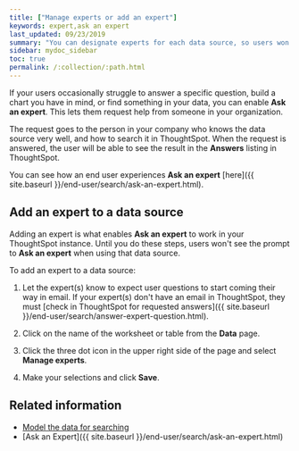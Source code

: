 ```yaml
---
title: ["Manage experts or add an expert"]
keywords: expert,ask an expert
last_updated: 09/23/2019
summary: "You can designate experts for each data source, so users won't get stuck if they need help."
sidebar: mydoc_sidebar
toc: true
permalink: /:collection/:path.html
---
```


If your users occasionally struggle to answer a specific question, build a chart you have in mind, or find something in your data, you can enable **Ask an expert**. This lets them request help from someone in your organization.

The request goes to the person in your company who knows the data source very well, and how to search it in ThoughtSpot. When the request is answered, the user will be able to see the result in the **Answers** listing in ThoughtSpot.

You can see how an end user experiences **Ask an expert** [here]({{ site.baseurl }}/end-user/search/ask-an-expert.html).

## Add an expert to a data source

Adding an expert is what enables **Ask an expert** to work in your ThoughtSpot instance. Until you do these steps, users won't see the prompt to **Ask an expert** when using that data source.

To add an expert to a data source:

1. Let the expert(s) know to expect user questions to start coming their way in email.
   If your expert(s) don't have an email in ThoughtSpot, they must [check in ThoughtSpot for requested answers]({{ site.baseurl }}/end-user/search/answer-expert-question.html).

2. Click on the name of the worksheet or table from the **Data** page.

3. Click the three dot icon in the upper right side of the page and select **Manage experts**.

4. Make your selections and click **Save**.

## Related information  

- [Model the data for searching](semantic-modeling.html#)
- [Ask an Expert]({{ site.baseurl }}/end-user/search/ask-an-expert.html)
